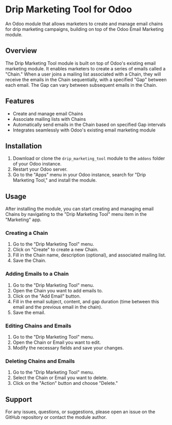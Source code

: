 # Drip Marketing Tool for Odoo

An Odoo module that allows marketers to create and manage email chains for drip marketing campaigns, building on top of the Odoo Email Marketing module.

## Overview

The Drip Marketing Tool module is built on top of Odoo's existing email marketing module. It enables marketers to create a series of emails called a "Chain." When a user joins a mailing list associated with a Chain, they will receive the emails in the Chain sequentially, with a specified "Gap" between each email. The Gap can vary between subsequent emails in the Chain.

## Features

- Create and manage email Chains
- Associate mailing lists with Chains
- Automatically send emails in the Chain based on specified Gap intervals
- Integrates seamlessly with Odoo's existing email marketing module

## Installation

1. Download or clone the `drip_marketing_tool` module to the `addons` folder of your Odoo instance.
2. Restart your Odoo server.
3. Go to the "Apps" menu in your Odoo instance, search for "Drip Marketing Tool," and install the module.

## Usage

After installing the module, you can start creating and managing email Chains by navigating to the "Drip Marketing Tool" menu item in the "Marketing" app.

### Creating a Chain

1. Go to the "Drip Marketing Tool" menu.
2. Click on "Create" to create a new Chain.
3. Fill in the Chain name, description (optional), and associated mailing list.
4. Save the Chain.

### Adding Emails to a Chain

1. Go to the "Drip Marketing Tool" menu.
2. Open the Chain you want to add emails to.
3. Click on the "Add Email" button.
4. Fill in the email subject, content, and gap duration (time between this email and the previous email in the chain).
5. Save the email.

### Editing Chains and Emails

1. Go to the "Drip Marketing Tool" menu.
2. Open the Chain or Email you want to edit.
3. Modify the necessary fields and save your changes.

### Deleting Chains and Emails

1. Go to the "Drip Marketing Tool" menu.
2. Select the Chain or Email you want to delete.
3. Click on the "Action" button and choose "Delete."

## Support

For any issues, questions, or suggestions, please open an issue on the GitHub repository or contact the module author.
